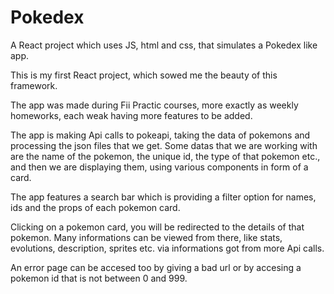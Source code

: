 # Pokedex

A React project which uses JS, html and css, that simulates a Pokedex like app.

This is my first React project, which sowed me the beauty of this framework.

The app was made during Fii Practic courses, more exactly as weekly homeworks, each weak having more features to be added.

The app is making Api calls to pokeapi, taking the data of pokemons and processing the json files that we get. Some datas that we are working with are the name of the pokemon, the unique id, the type of that pokemon etc., and then we are displaying them, using various components in form of a card.

The app features a search bar which is providing a filter option for names, ids and the props of each pokemon card.

Clicking on a pokemon card, you will be redirected to the details of that pokemon. Many informations can be viewed from there, like stats, evolutions, description, sprites etc. via informations got from more Api calls.

An error page can be accesed too by giving a bad url or by accesing a pokemon id that is not between 0 and 999. 
